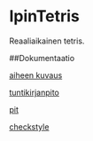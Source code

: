 # IpinTetris

Reaaliaikainen tetris.

##Dokumentaatio

[aiheen kuvaus](dokumentointi/aiheenKuvausJaRakenne.md)

[tuntikirjanpito](dokumentointi/tuntikirjanpito.md)

[pit](dokumentointi/Pit/201602121642/pit.md)

[checkstyle](dokumentointi/checkstyle.md)

